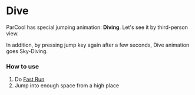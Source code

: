 # Dive

ParCool has special jumping animation: **Diving**. Let's see it by third-person view.

In addition, by pressing jump key again after a few seconds, Dive animation goes Sky-Diving.

### How to use

1. Do [Fast Run](fast_run.md)
2. Jump into enough space from a high place